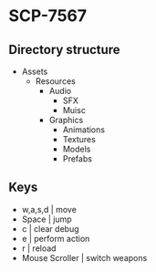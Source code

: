 # SCP-7567

## Directory structure

- Assets
  - Resources
    - Audio
      - SFX
      - Muisc
    - Graphics
      - Animations
      - Textures
      - Models
      - Prefabs


## Keys
- w,a,s,d | move
- Space | jump
- c | clear debug
- e | perform action
- r  | reload
- Mouse Scroller | switch weapons